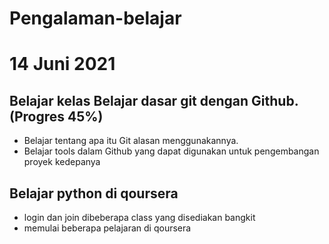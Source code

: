 # Pengalaman-belajar
14 Juni 2021
==
Belajar kelas Belajar dasar git dengan Github. (Progres 45%)
--
* Belajar tentang apa itu Git alasan menggunakannya.
* Belajar tools dalam Github yang dapat digunakan untuk pengembangan proyek kedepanya


Belajar python di qoursera
--
* login dan join dibeberapa class yang disediakan bangkit
* memulai beberapa pelajaran di qoursera

